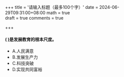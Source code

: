 +++
title = '请输入标题（最多100个字）'
date = 2024-06-29T09:31:00+08:00
math = true                                
draft = true
comments = true

+++

#### ( )是发展教育的根本尺度。

- A.人民满意
- B.发展生产力
- C.科技突破
- D.实现共同富裕

